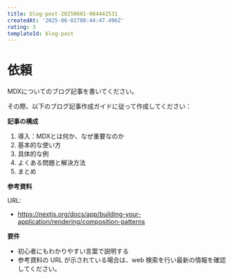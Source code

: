 ```yaml
---
title: blog-post-20250601-084442531
createdAt: '2025-06-01T08:44:47.496Z'
rating: 3
templateId: blog-post
---
```



# 依頼

MDXについてのブログ記事を書いてください。

その際、以下のブログ記事作成ガイドに従って作成してください：

**記事の構成**

1. 導入：MDXとは何か、なぜ重要なのか
2. 基本的な使い方
3. 具体的な例
4. よくある問題と解決方法
5. まとめ

**参考資料**

URL:

- https://nextjs.org/docs/app/building-your-application/rendering/composition-patterns

**要件**

- 初心者にもわかりやすい言葉で説明する
- 参考資料の URL が示されている場合は、web 検索を行い最新の情報を確認してください。
